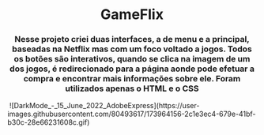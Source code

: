 <h1 align="center"> GameFlix </h1>

<h3 align="center"> Nesse projeto criei duas interfaces, a de menu e a principal, baseadas na Netflix mas com um foco voltado a jogos. Todos os botões são interativos, quando se clica na imagem de um dos jogos, é redirecionado para a página aonde pode efetuar a compra e encontrar mais informações sobre ele. Foram utilizados apenas o HTML e o CSS </h3>

<img align="center">
![DarkMode_-_15_June_2022_AdobeExpress](https://user-images.githubusercontent.com/80493617/173964156-2c1e3ec4-679e-41bf-b30c-28e66231608c.gif)
</img>
